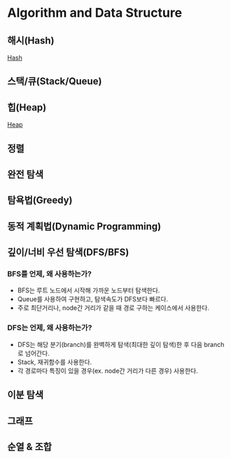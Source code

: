 # Algorithm and Data Structure

## 해시(Hash)

 [Hash](Hash.md) 

## 스택/큐(Stack/Queue)

## 힙(Heap)

 [Heap](Heap.md) 

## 정렬

## 완전 탐색

## 탐욕법(Greedy)

## 동적 계획법(Dynamic Programming)

## 깊이/너비 우선 탐색(DFS/BFS)

### BFS를 언제, 왜 사용하는가?

- BFS는 루트 노드에서 시작해 가까운 노드부터 탐색한다.
- Queue를 사용하여 구현하고, 탐색속도가 DFS보다 빠르다.
- 주로 최단거리나, node간 거리가 같을 때 경로 구하는 케이스에서 사용한다.

### DFS는 언제, 왜 사용하는가?

- DFS는 해당 분기(branch)를 완벽하게 탐색(최대한 깊이 탐색)한 후 다음 branch로 넘어간다.
- Stack, 재귀함수를 사용한다.
- 각 경로마다 특징이 있을 경우(ex. node간 거리가 다른 경우) 사용한다.

## 이분 탐색 

## 그래프

## 순열 & 조합 





